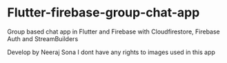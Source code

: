 # Flutter-firebase-group-chat-app

Group based chat app in Flutter and Firebase with Cloudfirestore, Firebase Auth and StreamBuilders 

Develop by Neeraj Sona
I dont have any rights to images used in this app
